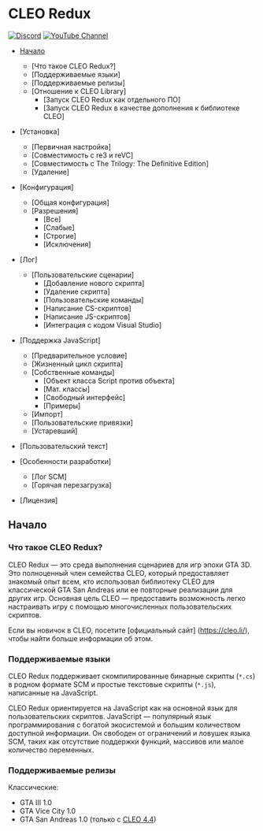 # CLEO Redux

[![Discord](https://img.shields.io/discord/911487285990674473?style=for-the-badge)](https://discord.gg/d5dZSfgBZr)
[![YouTube Channel](https://img.shields.io/badge/YouTube-Channel-FF0000?style=for-the-badge)](https://www.youtube.com/playlist?list=PLNxQuEFtVkeizoLEQiok7qzr1f0mcwfFb)

- [Начало](#getting-started)
	- [Что такое CLEO Redux?]
	- [Поддерживаемые языки]
	- [Поддерживаемые релизы]
	- [Отношение к CLEO Library]
		- [Запуск CLEO Redux как отдельного ПО]
		- [Запуск CLEO Redux в качестве дополнения к библиотеке CLEO]

- [Установка]
	- [Первичная настройка]
	- [Совместимость с re3 и reVC]
	- [Совместимость с The Trilogy: The Definitive Edition]
	- [Удаление]

- [Конфигурация]
	- [Общая конфигурация]
	- [Разрешения]
		- [Все]
		- [Слабые]
		- [Строгие]
		- [Исключения]

- [Лог]
	- [Пользовательские сценарии]
		- [Добавление нового скрипта]
		- [Удаление скрипта]
		- [Пользовательские команды]
		- [Написание CS-скриптов]
		- [Написание JS-скриптов]
		- [Интеграция с кодом Visual Studio]

- [Поддержка JavaScript]
	- [Предварительное условие]
	- [Жизненный цикл скрипта]
	- [Собственные команды]
		- [Объект класса Script против объекта]
		- [Мат. классы]
		- [Свободный интерфейс]
		- [Примеры]
	- [Импорт]
	- [Пользовательские привязки]
	- [Устаревший]

- [Пользовательский текст]

- [Особенности разработки]
	- [Лог SCM]
	- [Горячая перезагрузка]

- [Лицензия]

## Начало

### Что такое CLEO Redux?

CLEO Redux — это среда выполнения сценариев для игр эпохи GTA 3D. Это полноценный член семейства CLEO, который предоставляет знакомый опыт всем, кто использовал библиотеку CLEO для классической GTA San Andreas или ее повторные реализации для других игр. Основная цель CLEO — предоставить возможность легко настраивать игру с помощью многочисленных пользовательских скриптов.

Если вы новичок в CLEO, посетите [официальный сайт] (https://cleo.li/), чтобы найти больше информации об этом.

### Поддерживаемые языки

CLEO Redux поддерживает скомпилированные бинарные скрипты (`*.cs`) в родном формате SCM и простые текстовые скрипты (`*.js`), написанные на JavaScript.

CLEO Redux ориентируется на JavaScript как на основной язык для пользовательских скриптов. JavaScript — популярный язык программирования с богатой экосистемой и большим количеством доступной информации. Он свободен от ограничений и ловушек языка SCM, таких как отсутствие поддержки функций, массивов или малое количество переменных.

### Поддерживаемые релизы

Классические:

- GTA III 1.0
- GTA Vice City 1.0
- GTA San Andreas 1.0 (только с [CLEO 4.4](https://github.com/cleolibrary/CLEO4))
